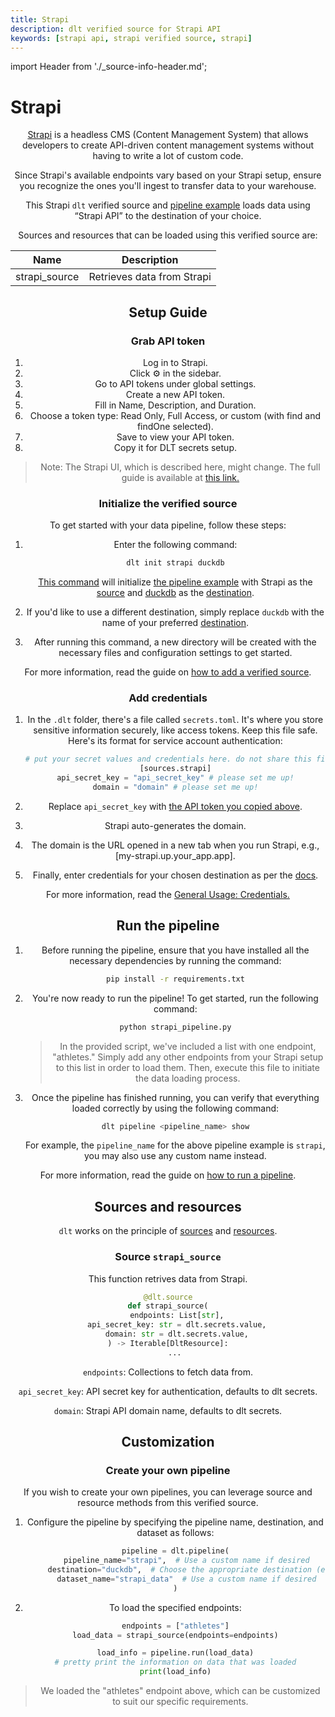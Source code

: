 ```yaml
---
title: Strapi
description: dlt verified source for Strapi API
keywords: [strapi api, strapi verified source, strapi]
---
```

import Header from './_source-info-header.md';

# Strapi

<Header/>

[Strapi](https://strapi.io/) is a headless CMS (Content Management System) that allows developers to create API-driven
content management systems without having to write a lot of custom code.

Since Strapi's available endpoints vary based on your Strapi setup, ensure you recognize the ones
you'll ingest to transfer data to your warehouse.

This Strapi `dlt` verified source and
[pipeline example](https://github.com/dlt-hub/verified-sources/blob/master/sources/strapi_pipeline.py)
loads data using “Strapi API” to the destination of your choice.

Sources and resources that can be loaded using this verified source are:

| Name          | Description                |
| ------------- | -------------------------- |
| strapi_source | Retrieves data from Strapi |

## Setup Guide

### Grab API token

1. Log in to Strapi.
1. Click ⚙️ in the sidebar.
1. Go to API tokens under global settings.
1. Create a new API token.
1. Fill in Name, Description, and Duration.
1. Choose a token type: Read Only, Full Access, or custom (with find and findOne selected).
1. Save to view your API token.
1. Copy it for DLT secrets setup.

> Note: The Strapi UI, which is described here, might change.
> The full guide is available at [this link.](https://docs.strapi.io/user-docs/settings/API-tokens)

### Initialize the verified source

To get started with your data pipeline, follow these steps:

1. Enter the following command:

   ```sh
   dlt init strapi duckdb
   ```

   [This command](../../reference/command-line-interface) will initialize
   [the pipeline example](https://github.com/dlt-hub/verified-sources/blob/master/sources/strapi_pipeline.py)
   with Strapi as the [source](../../general-usage/source) and [duckdb](../destinations/duckdb.md)
   as the [destination](../destinations).

1. If you'd like to use a different destination, simply replace `duckdb` with the name of your
   preferred [destination](../destinations).

1. After running this command, a new directory will be created with the necessary files and
   configuration settings to get started.

For more information, read the guide on [how to add a verified source](../../walkthroughs/add-a-verified-source).

### Add credentials

1. In the `.dlt` folder, there's a file called `secrets.toml`. It's where you store sensitive
   information securely, like access tokens. Keep this file safe. Here's its format for service
   account authentication:

   ```py
   # put your secret values and credentials here. do not share this file and do not push it to github
   [sources.strapi]
   api_secret_key = "api_secret_key" # please set me up!
   domain = "domain" # please set me up!
   ```

1. Replace `api_secret_key` with [the API token you copied above](strapi.md#grab-api-token).

1. Strapi auto-generates the domain.

1. The domain is the URL opened in a new tab when you run Strapi, e.g.,
   \[my-strapi.up.your_app.app\].

1. Finally, enter credentials for your chosen destination as per the [docs](../destinations/).

For more information, read the [General Usage: Credentials.](../../general-usage/credentials)

## Run the pipeline

1. Before running the pipeline, ensure that you have installed all the necessary dependencies by
   running the command:

   ```sh
   pip install -r requirements.txt
   ```

1. You're now ready to run the pipeline! To get started, run the following command:

   ```sh
   python strapi_pipeline.py
   ```

   > In the provided script, we've included a list with one endpoint, "athletes." Simply add any
   > other endpoints from your Strapi setup to this list in order to load them. Then, execute this
   > file to initiate the data loading process.

1. Once the pipeline has finished running, you can verify that everything loaded correctly by using
   the following command:

   ```sh
   dlt pipeline <pipeline_name> show
   ```

   For example, the `pipeline_name` for the above pipeline example is `strapi`, you may also use any
   custom name instead.

For more information, read the guide on [how to run a pipeline](../../walkthroughs/run-a-pipeline).

## Sources and resources

`dlt` works on the principle of [sources](../../general-usage/source) and
[resources](../../general-usage/resource).

### Source `strapi_source`

This function retrives data from Strapi.

```py
@dlt.source
def strapi_source(
    endpoints: List[str],
    api_secret_key: str = dlt.secrets.value,
    domain: str = dlt.secrets.value,
) -> Iterable[DltResource]:
   ...
```

`endpoints`: Collections to fetch data from.

`api_secret_key`: API secret key for authentication, defaults to dlt secrets.

`domain`: Strapi API domain name, defaults to dlt secrets.


## Customization
### Create your own pipeline

If you wish to create your own pipelines, you can leverage source and resource methods from this
verified source.

1. Configure the pipeline by specifying the pipeline name, destination, and dataset as follows:

   ```py
   pipeline = dlt.pipeline(
        pipeline_name="strapi",  # Use a custom name if desired
        destination="duckdb",  # Choose the appropriate destination (e.g., duckdb, redshift, post)
        dataset_name="strapi_data"  # Use a custom name if desired
   )
   ```

1. To load the specified endpoints:

   ```py
   endpoints = ["athletes"]
   load_data = strapi_source(endpoints=endpoints)

   load_info = pipeline.run(load_data)
   # pretty print the information on data that was loaded
   print(load_info)
   ```

> We loaded the "athletes" endpoint above, which can be customized to suit our specific
> requirements.

<!--@@@DLT_TUBA strapi-->
